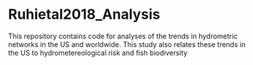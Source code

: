 # Ruhietal2018_Analysis
This repository contains code for analyses of the trends in hydrometric networks in the US and worldwide. This study also relates these trends in the US to hydrometereological risk and fish biodiversity
